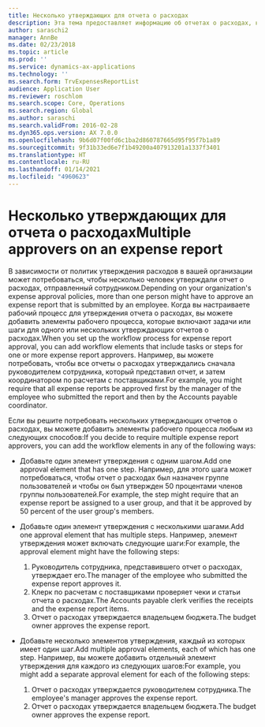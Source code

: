 ```yaml
---
title: Несколько утверждающих для отчета о расходах
description: Эта тема предоставляет информацию об отчетах о расходах, которые требуют утверждения несколькими людьми.
author: saraschi2
manager: AnnBe
ms.date: 02/23/2018
ms.topic: article
ms.prod: ''
ms.service: dynamics-ax-applications
ms.technology: ''
ms.search.form: TrvExpensesReportList
audience: Application User
ms.reviewer: roschlom
ms.search.scope: Core, Operations
ms.search.region: Global
ms.author: saraschi
ms.search.validFrom: 2016-02-28
ms.dyn365.ops.version: AX 7.0.0
ms.openlocfilehash: 9b6d07f00fd6c1ba2d860787665d95f95f7b1a89
ms.sourcegitcommit: 9f31b33ed6e7f1b49200a407913201a1337f3401
ms.translationtype: HT
ms.contentlocale: ru-RU
ms.lasthandoff: 01/14/2021
ms.locfileid: "4960623"
---
```

# <a name="multiple-approvers-on-an-expense-report"></a><span data-ttu-id="4b2a9-103">Несколько утверждающих для отчета о расходах</span><span class="sxs-lookup"><span data-stu-id="4b2a9-103">Multiple approvers on an expense report</span></span>

<span data-ttu-id="4b2a9-104">В зависимости от политик утверждения расходов в вашей организации может потребоваться, чтобы несколько человек утверждали отчет о расходах, отправленный сотрудником.</span><span class="sxs-lookup"><span data-stu-id="4b2a9-104">Depending on your organization's expense approval policies, more than one person might have to approve an expense report that is submitted by an employee.</span></span> <span data-ttu-id="4b2a9-105">Когда вы настраиваете рабочий процесс для утверждения отчета о расходах, вы можете добавить элементы рабочего процесса, которые включают задачи или шаги для одного или нескольких утверждающих отчетов о расходах.</span><span class="sxs-lookup"><span data-stu-id="4b2a9-105">When you set up the workflow process for expense report approval, you can add workflow elements that include tasks or steps for one or more expense report approvers.</span></span> <span data-ttu-id="4b2a9-106">Например, вы можете потребовать, чтобы все отчеты о расходах утверждались сначала руководителем сотрудника, который представил отчет, и затем координатором по расчетам с поставщиками.</span><span class="sxs-lookup"><span data-stu-id="4b2a9-106">For example, you might require that all expense reports be approved first by the manager of the employee who submitted the report and then by the Accounts payable coordinator.</span></span>

<span data-ttu-id="4b2a9-107">Если вы решите потребовать нескольких утверждающих отчетов о расходах, вы можете добавить элементы рабочего процесса любым из следующих способов:</span><span class="sxs-lookup"><span data-stu-id="4b2a9-107">If you decide to require multiple expense report approvers, you can add the workflow elements in any of the following ways:</span></span>

- <span data-ttu-id="4b2a9-108">Добавьте один элемент утверждения с одним шагом.</span><span class="sxs-lookup"><span data-stu-id="4b2a9-108">Add one approval element that has one step.</span></span> <span data-ttu-id="4b2a9-109">Например, для этого шага может потребоваться, чтобы отчет о расходах был назначен группе пользователей и чтобы он был утвержден 50 процентами членов группы пользователей.</span><span class="sxs-lookup"><span data-stu-id="4b2a9-109">For example, the step might require that an expense report be assigned to a user group, and that it be approved by 50 percent of the user group's members.</span></span>
- <span data-ttu-id="4b2a9-110">Добавьте один элемент утверждения с несколькими шагами.</span><span class="sxs-lookup"><span data-stu-id="4b2a9-110">Add one approval element that has multiple steps.</span></span> <span data-ttu-id="4b2a9-111">Например, элемент утверждения может включать следующие шаги:</span><span class="sxs-lookup"><span data-stu-id="4b2a9-111">For example, the approval element might have the following steps:</span></span>

    1. <span data-ttu-id="4b2a9-112">Руководитель сотрудника, представившего отчет о расходах, утверждает его.</span><span class="sxs-lookup"><span data-stu-id="4b2a9-112">The manager of the employee who submitted the expense report approves it.</span></span>
    2. <span data-ttu-id="4b2a9-113">Клерк по расчетам с поставщиками проверяет чеки и статьи отчета о расходах.</span><span class="sxs-lookup"><span data-stu-id="4b2a9-113">The Accounts payable clerk verifies the receipts and the expense report items.</span></span>
    3. <span data-ttu-id="4b2a9-114">Отчет о расходах утверждается владельцем бюджета.</span><span class="sxs-lookup"><span data-stu-id="4b2a9-114">The budget owner approves the expense report.</span></span>

- <span data-ttu-id="4b2a9-115">Добавьте несколько элементов утверждения, каждый из которых имеет один шаг.</span><span class="sxs-lookup"><span data-stu-id="4b2a9-115">Add multiple approval elements, each of which has one step.</span></span> <span data-ttu-id="4b2a9-116">Например, вы можете добавить отдельный элемент утверждения для каждого из следующих шагов:</span><span class="sxs-lookup"><span data-stu-id="4b2a9-116">For example, you might add a separate approval element for each of the following steps:</span></span>

    1. <span data-ttu-id="4b2a9-117">Отчет о расходах утверждается руководителем сотрудника.</span><span class="sxs-lookup"><span data-stu-id="4b2a9-117">The employee's manager approves the expense report.</span></span>
    2. <span data-ttu-id="4b2a9-118">Отчет о расходах утверждается владельцем бюджета.</span><span class="sxs-lookup"><span data-stu-id="4b2a9-118">The budget owner approves the expense report.</span></span>
